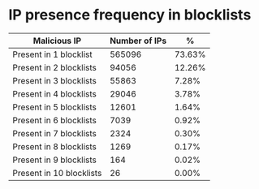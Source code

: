 # IP presence frequency in blocklists
| Malicious IP | Number of IPs | % |
|----|----|----|
| Present in 1 blocklist | 565096 | 73.63% |
| Present in 2 blocklists | 94056 | 12.26% |
| Present in 3 blocklists | 55863 | 7.28% |
| Present in 4 blocklists | 29046 | 3.78% |
| Present in 5 blocklists | 12601 | 1.64% |
| Present in 6 blocklists | 7039 | 0.92% |
| Present in 7 blocklists | 2324 | 0.30% |
| Present in 8 blocklists | 1269 | 0.17% |
| Present in 9 blocklists | 164 | 0.02% |
| Present in 10 blocklists | 26 | 0.00% |
